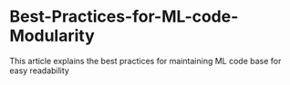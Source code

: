 # Best-Practices-for-ML-code-Modularity
This article explains the best practices for maintaining ML code base for easy readability
